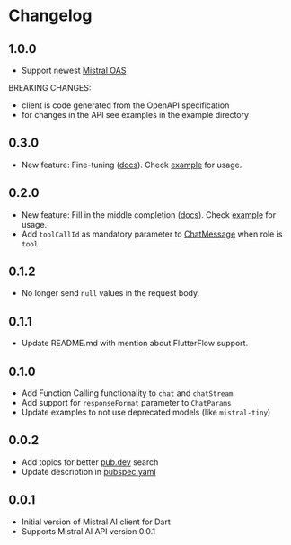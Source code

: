 # Changelog

## 1.0.0

- Support newest [Mistral OAS](https://github.com/mistralai/platform-docs-public/commit/2f2868013495c8b332c987be3c8c945204a544d4)

BREAKING CHANGES:

- client is code generated from the OpenAPI specification
- for changes in the API see examples in the example directory

## 0.3.0

- New feature: Fine-tuning ([docs](https://docs.mistral.ai/capabilities/finetuning/)). Check [example](example/mistralai_client_jobs_example.dart) for usage.

## 0.2.0

- New feature: Fill in the middle completion ([docs](https://docs.mistral.ai/capabilities/code_generation/)). Check [example](example/fim_completion_example.dart) for usage.
- Add `toolCallId` as mandatory parameter to [ChatMessage](lib/src/models/chat_completion.dart) when role is `tool`.

## 0.1.2

- No longer send `null` values in the request body.

## 0.1.1

- Update README.md with mention about FlutterFlow support.

## 0.1.0

- Add Function Calling functionality to `chat` and `chatStream`
- Add support for `responseFormat` parameter to `ChatParams`
- Update examples to not use deprecated models (like `mistral-tiny`)

## 0.0.2

- Add topics for better [pub.dev](https://pub.dev/) search
- Update description in [pubspec.yaml](pubspec.yaml)

## 0.0.1

- Initial version of Mistral AI client for Dart
- Supports Mistral AI API version 0.0.1
